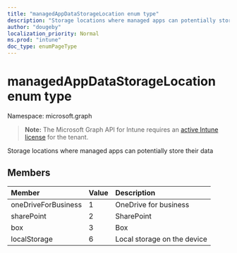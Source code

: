 ```yaml
---
title: "managedAppDataStorageLocation enum type"
description: "Storage locations where managed apps can potentially store their data"
author: "dougeby"
localization_priority: Normal
ms.prod: "intune"
doc_type: enumPageType
---
```


# managedAppDataStorageLocation enum type

Namespace: microsoft.graph

> **Note:** The Microsoft Graph API for Intune requires an [active Intune license](https://go.microsoft.com/fwlink/?linkid=839381) for the tenant.

Storage locations where managed apps can potentially store their data

## Members
|Member|Value|Description|
|:---|:---|:---|
|oneDriveForBusiness|1|OneDrive for business|
|sharePoint|2|SharePoint|
|box|3|Box|
|localStorage|6|Local storage on the device|




